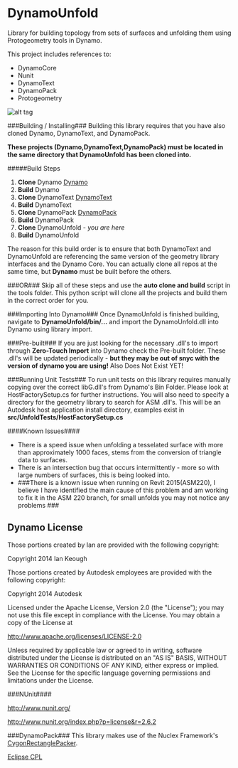 DynamoUnfold
============

Library for building topology from sets of surfaces and unfolding them using Protogeometry tools in Dynamo.

This project includes references to:

- DynamoCore
- Nunit
- DynamoText
- DynamoPack
- Protogeometry


![alt tag](https://github.com/holyjewsus/DynamoUnfold/blob/master/unfold%20images/Screen%20Shot%202014-08-02%20at%204.20.53%20PM.png)



###Building / Installing###
Building this library requires that you have also cloned Dynamo, DynamoText, and DynamoPack.

**These projects (Dynamo,DynamoText,DynamoPack) must be located in the same directory that DynamoUnfold has been cloned into.**

#####Build Steps
1. **Clone** Dynamo [Dynamo](https://github.com/DynamoDS/Dynamo)
2. **Build** Dynamo 
3. **Clone** DynamoText [DynamoText](https://github.com/holyjewsus/DynamoText/tree/fixnetversion)
4. **Build** DynamoText
5. **Clone** DynamoPack [DynamoPack](https://github.com/holyjewsus/DynamoPack/tree/structurePackLikeDynamotext)
6. **Build** DynamoPack 
7. **Clone** DynamoUnfold - *you are here*
8. **Build** DynamoUnfold

The reason for this build order is to ensure that both DynamoText and DynamoUnfold are referencing the same version of the geometry library interfaces and the Dynamo Core.  You can actually clone all repos at the same time, but **Dynamo** must be built before the others.

###OR###
Skip all of these steps and use the **auto clone and build** script in the tools folder.  This python script will clone all the projects and build them in the correct order for you.

###Importing Into Dynamo###
Once DynamoUnfold is finished building, navigate to **DynamoUnfold/bin/...** and import the DynamoUnfold.dll into Dynamo using library import.

###Pre-built###
If you are just looking for the necessary .dll's to import through **Zero-Touch Import** into Dynamo check the Pre-built folder. These .dll's will be updated periodically - **but they may be out of snyc with the version of dynamo you are using!** Also Does Not Exist YET!

###Running Unit Tests###
To run unit tests on this library requires manually copying over the correct libG.dll's from Dynamo's Bin Folder.  Please look at HostFactorySetup.cs for further instructions.  You will also need to specify a directory for the geometry library to search for ASM .dll's.  This will be an Autodesk host application install directory, examples exist in **src/UnfoldTests/HostFactorySetup.cs**


####Known Issues####
- There is a speed issue when unfolding a tesselated surface with more than approximately 1000 faces, stems from the conversion of triangle data to surfaces.
- There is an intersection bug that occurs intermittently - more so with large numbers of surfaces, this is being looked into. 
- ###There is a known issue when running on Revit 2015(ASM220), I believe I have identified the main cause of this problem and am working to fix it in the ASM 220 branch, for small unfolds you may not notice any problems ###

## Dynamo License ##

Those portions created by Ian are provided with the following copyright:

Copyright 2014 Ian Keough

Those portions created by Autodesk employees are provided with the following copyright:

Copyright 2014 Autodesk


Licensed under the Apache License, Version 2.0 (the "License");
you may not use this file except in compliance with the License.
You may obtain a copy of the License at

http://www.apache.org/licenses/LICENSE-2.0

Unless required by applicable law or agreed to in writing, software
distributed under the License is distributed on an "AS IS" BASIS,
WITHOUT WARRANTIES OR CONDITIONS OF ANY KIND, either express or implied.
See the License for the specific language governing permissions and
limitations under the License.


###NUnit####

http://www.nunit.org/

http://www.nunit.org/index.php?p=license&r=2.6.2  

###DynamoPack###
This library makes use of the Nuclex Framework's [CygonRectanglePacker](https://devel.nuclex.org/framework/wiki/RectanglePacking).

[Eclipse CPL](http://www.ibm.com/developerworks/library/os-cpl.html)
